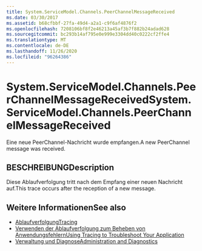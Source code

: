 ```yaml
---
title: System.ServiceModel.Channels.PeerChannelMessageReceived
ms.date: 03/30/2017
ms.assetid: b68cfbbf-27fa-49d4-a2a1-c9f6af4876f2
ms.openlocfilehash: 7208106bf8f2e46213a45af3b7f882b24adad628
ms.sourcegitcommit: bc293b14af795e0e999e3304dd40c0222cf2ffe4
ms.translationtype: MT
ms.contentlocale: de-DE
ms.lasthandoff: 11/26/2020
ms.locfileid: "96264386"
---
```

# <a name="systemservicemodelchannelspeerchannelmessagereceived"></a><span data-ttu-id="2eda3-102">System.ServiceModel.Channels.PeerChannelMessageReceived</span><span class="sxs-lookup"><span data-stu-id="2eda3-102">System.ServiceModel.Channels.PeerChannelMessageReceived</span></span>

<span data-ttu-id="2eda3-103">Eine neue PeerChannel-Nachricht wurde empfangen.</span><span class="sxs-lookup"><span data-stu-id="2eda3-103">A new PeerChannel message was received.</span></span>  
  
## <a name="description"></a><span data-ttu-id="2eda3-104">BESCHREIBUNG</span><span class="sxs-lookup"><span data-stu-id="2eda3-104">Description</span></span>  

 <span data-ttu-id="2eda3-105">Diese Ablaufverfolgung tritt nach dem Empfang einer neuen Nachricht auf.</span><span class="sxs-lookup"><span data-stu-id="2eda3-105">This trace occurs after the reception of a new message.</span></span>  
  
## <a name="see-also"></a><span data-ttu-id="2eda3-106">Weitere Informationen</span><span class="sxs-lookup"><span data-stu-id="2eda3-106">See also</span></span>

- [<span data-ttu-id="2eda3-107">Ablaufverfolgung</span><span class="sxs-lookup"><span data-stu-id="2eda3-107">Tracing</span></span>](index.md)
- [<span data-ttu-id="2eda3-108">Verwenden der Ablaufverfolgung zum Beheben von Anwendungsfehlern</span><span class="sxs-lookup"><span data-stu-id="2eda3-108">Using Tracing to Troubleshoot Your Application</span></span>](using-tracing-to-troubleshoot-your-application.md)
- [<span data-ttu-id="2eda3-109">Verwaltung und Diagnose</span><span class="sxs-lookup"><span data-stu-id="2eda3-109">Administration and Diagnostics</span></span>](../index.md)
